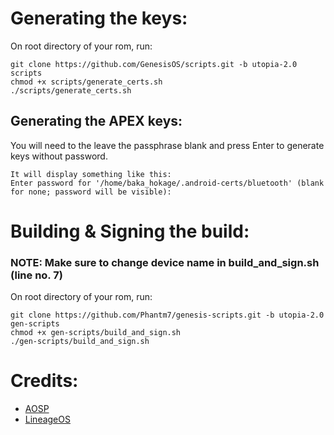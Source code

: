 # Generating the keys:
On root directory of your rom, run:

    git clone https://github.com/GenesisOS/scripts.git -b utopia-2.0 scripts
    chmod +x scripts/generate_certs.sh
    ./scripts/generate_certs.sh

## Generating the APEX keys:
You will need to the leave the passphrase blank and press Enter to generate keys without password.

    It will display something like this:
    Enter password for '/home/baka_hokage/.android-certs/bluetooth' (blank for none; password will be visible):

# Building & Signing the build:
### NOTE: Make sure to change device name in build_and_sign.sh (line no. 7)
On root directory of your rom, run:

    git clone https://github.com/Phantm7/genesis-scripts.git -b utopia-2.0 gen-scripts
    chmod +x gen-scripts/build_and_sign.sh
    ./gen-scripts/build_and_sign.sh

# Credits:
- [AOSP](https://source.android.com/devices/tech/ota/sign_builds)
- [LineageOS](https://wiki.lineageos.org/signing_builds)
